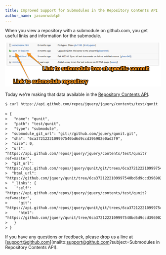 ```yaml
---
title: Improved Support for Submodules in the Repository Contents API
author_name: jasonrudolph
---
```


When you view a repository with a submodule on github.com, you get useful links and information for the submodule.

[![Repository Contents with Submodule](/assets/images/posts/submodule-links.png)][screenshot]

Today we're making that data available in the [Repository Contents API][docs].

``` command-line
$ curl https://api.github.com/repos/jquery/jquery/contents/test/qunit

> {
>   "name": "qunit",
>   "path": "test/qunit",
>   "type": "submodule",
>  "submodule_git_url": "git://github.com/jquery/qunit.git",
>  "sha": "6ca3721222109997540bd6d9ccd396902e0ad2f9",
>  "size": 0,
>  "url": "https://api.github.com/repos/jquery/jquery/contents/test/qunit?ref=master",
>  "git_url": "https://api.github.com/repos/jquery/qunit/git/trees/6ca3721222109997540bd6d9ccd396902e0ad2f9",
>  "html_url": "https://github.com/jquery/qunit/tree/6ca3721222109997540bd6d9ccd396902e0ad2f9",
>  "_links": {
>    "self": "https://api.github.com/repos/jquery/jquery/contents/test/qunit?ref=master",
>     "git": "https://api.github.com/repos/jquery/qunit/git/trees/6ca3721222109997540bd6d9ccd396902e0ad2f9",
>     "html": "https://github.com/jquery/qunit/tree/6ca3721222109997540bd6d9ccd396902e0ad2f9"
>   }
> }
```

If you have any questions or feedback, please drop us a line at
[support@github.com](mailto:support@github.com?subject=Submodules in Repository Contents API).

[docs]: /v3/repos/contents/#get-contents
[screenshot]: /assets/images/posts/submodule-links.png
